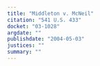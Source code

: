 ```yaml
---
title: "Middleton v. McNeil"
citation: "541 U.S. 433"
docket: "03-1028"
argdate: ""
publishdate: "2004-05-03"
justices: ""
summary: ""
---
```



